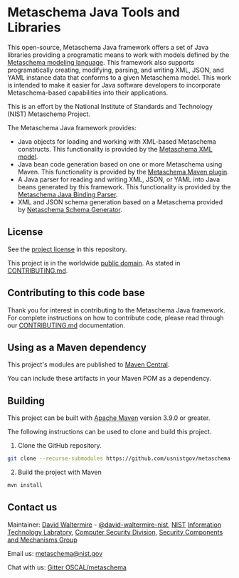 # Metaschema Java Tools and Libraries

This open-source, Metaschema Java framework offers a set of Java libraries providing a programatic means to work with models defined by the [Metaschema modeling language](https://github.com/usnistgov/metaschema). This framework also supports programatically creating, modifying, parsing, and writing XML, JSON, and YAML instance data that conforms to a given Metaschema model. This work is intended to make it easier for Java software developers to incorporate Metaschema-based capabilities into their applications.

This is an effort by the National Institute of Standards and Technology (NIST) Metaschema Project.

The Metaschema Java framework provides:

- Java objects for loading and working with XML-based Metaschema constructs. This functionality is provided by the [Metaschema XML model](metaschema-model/).
- Java bean code generation based on one or more Metaschema using Maven. This functionality is provided by the [Metaschema Maven plugin](metaschema-maven-plugin/).
- A Java parser for reading and writing XML, JSON, or YAML into Java beans generated by this framework. This functionality is provided by the [Metaschema Java Binding Parser](metaschema-java-binding/).
- XML and JSON schema generation based on a Metaschema provided by [Netaschema Schema Generator](metaschema-schema-generator/).

## License

See the [project license](LICENSE.md) in this repository.

This project is in the worldwide [public domain](LICENSE.md). As stated in [CONTRIBUTING.md](CONTRIBUTING.md).

## Contributing to this code base

Thank you for interest in contributing to the Metaschema Java framework. For complete instructions on how to contribute code, please read through our [CONTRIBUTING.md](CONTRIBUTING.md) documentation.

## Using as a Maven dependency

This project's modules are published to [Maven Central](https://search.maven.org/search?q=g:gov.nist.secauto.metaschema).

You can include these artifacts in your Maven POM as a dependency.

## Building

This project can be built with [Apache Maven](https://maven.apache.org/) version 3.9.0 or greater.

The following instructions can be used to clone and build this project.

1. Clone the GitHub repository.

```bash
git clone --recurse-submodules https://github.com/usnistgov/metaschema-java.git 
```

2. Build the project with Maven

```bash
mvn install
```

## Contact us

Maintainer: [David Waltermire](https://www.nist.gov/people/david-waltermire) - [@david-waltermire-nist](https://github.com/david-waltermire-nist), [NIST](https://www.nist.gov/) [Information Technology Labratory](https://www.nist.gov/itl), [Computer Security Division](https://www.nist.gov/itl/csd), [Security Components and Mechanisms Group](https://www.nist.gov/itl/csd/security-components-and-mechanisms)

Email us: [metaschema@nist.gov](mailto:metaschema@nist.gov)

Chat with us: [Gitter OSCAL/metaschema](https://gitter.im/usnistgov-OSCAL/metaschema)
